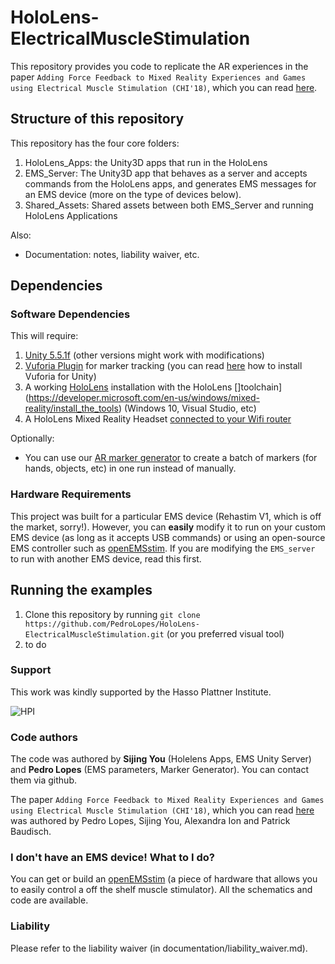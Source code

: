 # HoloLens-ElectricalMuscleStimulation

This repository provides you code to replicate the AR experiences in the paper 
``Adding Force Feedback to Mixed Reality Experiences and Games using Electrical Muscle Stimulation (CHI'18)``, which you can read [here](https://hpi.de/baudisch/projects/ems-ar-haptics.html).


## Structure of this repository

This repository has the four core folders:

1. HoloLens_Apps: the Unity3D apps that run in the HoloLens
2. EMS_Server: The Unity3D app that behaves as a server and accepts commands from the HoloLens apps, and generates EMS messages for an EMS device (more on the type of devices below).
3. Shared_Assets: Shared assets between both EMS_Server and running HoloLens Applications

Also:

* Documentation: notes, liability waiver, etc.


## Dependencies

### Software Dependencies

This will require:

1. [Unity 5.5.1f](https://unity3d.com/get-unity/download/archive) (other versions might work with modifications)
2. [Vuforia Plugin](https://www.vuforia.com/) for marker tracking (you can read [here](https://library.vuforia.com/articles/Training/getting-started-with-vuforia-in-unity-2017-2-beta.html) how to install Vuforia for Unity)
3. A working [HoloLens](https://developer.microsoft.com/en-us/windows/mixed-reality) installation with the HoloLens []toolchain](https://developer.microsoft.com/en-us/windows/mixed-reality/install_the_tools) (Windows 10, Visual Studio, etc)
4. A HoloLens Mixed Reality Headset [connected to your Wifi router](https://docs.microsoft.com/en-us/hololens/hololens-setup)

Optionally:

* You can use our [AR marker generator](https://github.com/PedroLopes/AR-Marker-Generator) to create a batch of markers (for hands, objects, etc) in one run instead of manually.

### Hardware Requirements

This project was built for a particular EMS device (Rehastim V1, which is off the market, sorry!). However, you can **easily** modify it to run on your custom EMS device (as long as it accepts USB commands) or using an open-source EMS controller such as [openEMSstim](https://github.com/PedroLopes/openEMSstim). If you are modifying the ``EMS_server`` to run with another EMS device, read this first.

## Running the examples

1. Clone this repository by running ``git clone https://github.com/PedroLopes/HoloLens-ElectricalMuscleStimulation.git`` (or you preferred visual tool)
2. to do

### Support

This work was kindly supported by the Hasso Plattner Institute. 

![HPI](documentation/images/hpi.png)

### Code authors

The code was authored by **Sijing You** (Holelens Apps, EMS Unity Server) and **Pedro Lopes** (EMS parameters, Marker Generator). You can contact them via github.

The paper ``Adding Force Feedback to Mixed Reality Experiences and Games using Electrical Muscle Stimulation (CHI'18)``, which you can read [here](https://hpi.de/baudisch/projects/ems-ar-haptics.html) was authored by Pedro Lopes, Sijing You, Alexandra Ion and Patrick Baudisch. 

### I don't have an EMS device! What to I do?

You can get or build an [openEMSstim](https://github.com/PedroLopes/openEMSstim) (a piece of hardware that allows you to easily control a off the shelf muscle stimulator). All the schematics and code are available. 

### Liability

Please refer to the liability waiver (in documentation/liability_waiver.md).